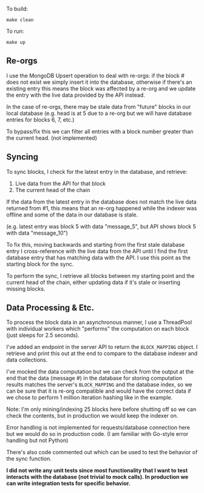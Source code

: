 To build:

`make clean`

To run:

`make up`


## Re-orgs

I use the MongoDB Upsert operation to deal with re-orgs: if the block # does not exist we simply insert it into the database, otherwise if there's an existing entry this means the block was affected by a re-org and we update the entry with the live data provided by the API instead.

In the case of re-orgs, there may be stale data from "future" blocks in our local database (e.g. head is at 5 due to a re-org but we will have database entries for blocks 6, 7, etc.) 

To bypass/fix this we can filter all entries with a block number greater than the current head. (not implemented)

## Syncing 

To sync blocks, I check for the latest entry in the database, and retrieve:
1. Live data from the API for that block
2. The current head of the chain

If the data from the latest entry in the database does not match the live data returned from #1, this means that an re-org happened while the indexer was offline and some of the data in our database is stale. 

(e.g. latest entry was block 5 with data "message_5", but API shows block 5 with data "message_10")

To fix this, moving backwards and starting from the first stale database entry I cross-reference with the live data from the API until I find the first database entry that has matching data with the API. I use this point as the starting block for the sync.

To perform the sync, I retrieve all blocks between my starting point and the current head of the chain, either updating data if it's stale or inserting missing blocks.

## Data Processing & Etc.

To process the block data in an asynchronous manner, I use a ThreadPool with individual workers which "performs" the computation on each block (just sleeps for 2.5 seconds). 

I've added an endpoint in the server API to return the `BLOCK_MAPPING` object. I retrieve and print this out at the end to compare to the database indexer and data collections. 

I've mocked the data computation but we can check from the output at the end that the data (message #) in the database for storing computation results matches the server's `BLOCK_MAPPING` and the database index, so we can be sure that it is re-org compatible and would have the correct data if we chose to perform 1 million iteration hashing like in the example.

Note: I'm only mining/indexing 25 blocks here before shutting off so we can check the contents, but in production we would keep the indexer on.

Error handling is not implemented for requests/database connection here but we would do so in production code. (I am familiar with Go-style error handling but not Python)

There's also code commented out which can be used to test the behavior of the sync function.

**I did not write any unit tests since most functionality that I want to test interacts with the database (not trivial to mock calls). In production we can write integration tests for specific behavior.**